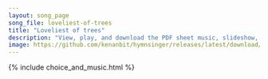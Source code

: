 ```yaml
---
layout: song_page
song_file: loveliest-of-trees
title: "Loveliest of trees"
description: "View, play, and download the PDF sheet music, slideshow, and audio. Lyrics: Loveliest of trees, the cherry now, hung with bloom along the bough, it stands about the woodland ride wearing white for Eastertide.  Now of my threes... english secular 4part spring chords"
image: https://github.com/kenanbit/hymnsinger/releases/latest/download/loveliest-of-trees-trad.png
---
```


{% include choice_and_music.html %}
